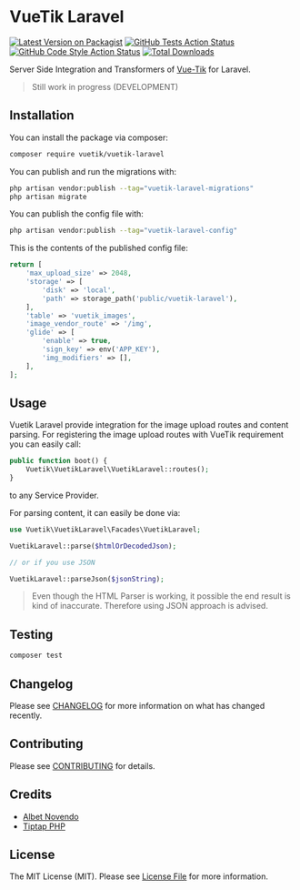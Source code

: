 # VueTik Laravel

[![Latest Version on Packagist](https://img.shields.io/packagist/v/vuetik/vuetik-laravel.svg?style=flat-square)](https://packagist.org/packages/vuetik/vuetik-laravel)
[![GitHub Tests Action Status](https://img.shields.io/github/actions/workflow/status/albetnov/vuetik-laravel/run-tests.yml?branch=main&label=tests&style=flat-square)](https://github.com/albetnov/vuetik-laravel/actions?query=workflow%3Arun-tests+branch%3Amain)
[![GitHub Code Style Action Status](https://img.shields.io/github/actions/workflow/status/albetnov/vuetik-laravel/fix-php-code-style-issues.yml?branch=main&label=code%20style&style=flat-square)](https://github.com/albetnov/vuetik-laravel/actions?query=workflow%3A"Fix+PHP+code+style+issues"+branch%3Amain)
[![Total Downloads](https://img.shields.io/packagist/dt/vuetik/vuetik-laravel.svg?style=flat-square)](https://packagist.org/packages/vuetik/vuetik-laravel)

Server Side Integration and Transformers of [Vue-Tik](https://github.com/albetnov/vue-tik) for Laravel.

> Still work in progress (DEVELOPMENT)

## Installation

You can install the package via composer:

```bash
composer require vuetik/vuetik-laravel
```

You can publish and run the migrations with:

```bash
php artisan vendor:publish --tag="vuetik-laravel-migrations"
php artisan migrate
```

You can publish the config file with:

```bash
php artisan vendor:publish --tag="vuetik-laravel-config"
```

This is the contents of the published config file:

```php
return [
    'max_upload_size' => 2048,
    'storage' => [
        'disk' => 'local',
        'path' => storage_path('public/vuetik-laravel'),
    ],
    'table' => 'vuetik_images',
    'image_vendor_route' => '/img',
    'glide' => [
        'enable' => true,
        'sign_key' => env('APP_KEY'),
        'img_modifiers' => [],
    ],
];
```

## Usage

Vuetik Laravel provide integration for the image upload routes and content parsing. For registering the image upload
routes with VueTik requirement you can easily call:

```php
public function boot() {
    Vuetik\VuetikLaravel\VuetikLaravel::routes();
}
```

to any Service Provider.

For parsing content, it can easily be done via:

```php
use Vuetik\VuetikLaravel\Facades\VuetikLaravel;

VuetikLaravel::parse($htmlOrDecodedJson);

// or if you use JSON

VuetikLaravel::parseJson($jsonString);
```

> Even though the HTML Parser is working, it possible the end result is kind of inaccurate. Therefore using
> JSON approach is advised.

## Testing

```bash
composer test
```

## Changelog

Please see [CHANGELOG](CHANGELOG.md) for more information on what has changed recently.

## Contributing

Please see [CONTRIBUTING](CONTRIBUTING.md) for details.

## Credits

- [Albet Novendo](https://github.com/albetnov)
- [Tiptap PHP](https://github.com/ueberdosis/tiptap-php)

## License

The MIT License (MIT). Please see [License File](LICENSE.md) for more information.
